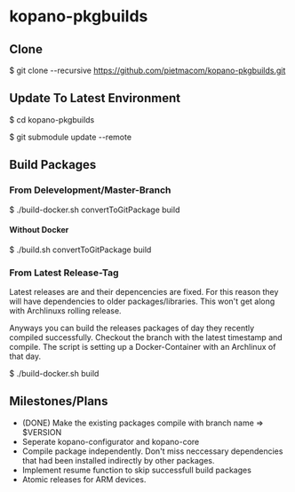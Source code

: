 # kopano-pkgbuilds

## Clone
 $ git clone --recursive https://github.com/pietmacom/kopano-pkgbuilds.git

## Update To Latest Environment
 $ cd kopano-pkgbuilds
 
 $ git submodule update --remote
 
## Build Packages
### From Delevelopment/Master-Branch
 $ ./build-docker.sh convertToGitPackage build
 
####  Without Docker
 $ ./build.sh convertToGitPackage build
 
### From Latest Release-Tag
 Latest releases are and their depencencies are fixed. For this reason they will have dependencies to older packages/libraries. This won't get along with Archlinuxs rolling release.
 
 Anyways you can build the releases packages of day they recently compiled successfully. Checkout the branch with the latest timestamp and compile. The script is setting up a Docker-Container with an Archlinux of that day.
 
 $ ./build-docker.sh build
 
## Milestones/Plans
 - (DONE) Make the existing packages compile with branch name => $VERSION
 - Seperate kopano-configurator and kopano-core
 - Compile package independently. Don't miss neccessary dependencies that had been installed indirectly by other packages.
 - Implement resume function to skip successfull build packages
 - Atomic releases for ARM devices.
